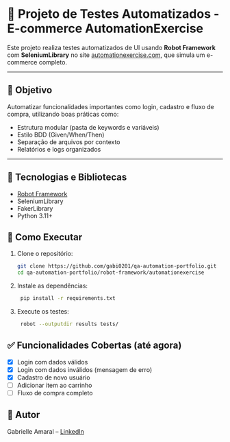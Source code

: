 # 🛒 Projeto de Testes Automatizados - E-commerce AutomationExercise

Este projeto realiza testes automatizados de UI usando **Robot Framework** com **SeleniumLibrary** no site [automationexercise.com](https://automationexercise.com/), que simula um e-commerce completo.

---

## 🧪 Objetivo

Automatizar funcionalidades importantes como login, cadastro e fluxo de compra, utilizando boas práticas como:

- Estrutura modular (pasta de keywords e variáveis)
- Estilo BDD (Given/When/Then)
- Separação de arquivos por contexto
- Relatórios e logs organizados

---

## 🧰 Tecnologias e Bibliotecas

- [Robot Framework](https://robotframework.org/)
- SeleniumLibrary
- FakerLibrary
- Python 3.11+

## 🚀 Como Executar

1. Clone o repositório:
   ```bash
   git clone https://github.com/gabi0201/qa-automation-portfolio.git
   cd qa-automation-portfolio/robot-framework/automationexercise

2. Instale as dependências:
   ```bash
    pip install -r requirements.txt

3. Execute os testes:
   ```bash
    robot --outputdir results tests/

## ✅ Funcionalidades Cobertas (até agora)

- [X] Login com dados válidos
- [X] Login com dados inválidos (mensagem de erro)
- [X] Cadastro de novo usuário
- [ ] Adicionar item ao carrinho
- [ ] Fluxo de compra completo

## 🧠 Autor

Gabrielle Amaral – [LinkedIn](https://www.linkedin.com/in/gabrielle-amaral-b799b1178/)

